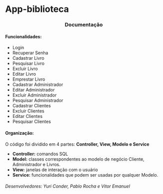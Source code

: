# App-biblioteca

<h3 align="center">Documentação</h3>


<h4>Funcionalidades:</h4>
<ul>
<li>Login
<li>Recuperar Senha

<li>Cadastrar Livro
<li>Pesquisar Livro
<li>Excluir Livro
<li>Editar Livro
<li>Emprestar Livro

<li>Cadastrar Administrador
<li>Editar Administrador
<li>Excluir Administrador
<li>Pesquisar Administrador

<li>Cadastrar Clientes
<li>Excluir Clientes
<li>Editar Clientes
<li>Pesquisar Clientes
</ul>

<h4>Organização:</h4> O código foi dividido em 4 partes:  <b>Controller, View, Modelo e Service</b>


<ul>
<li><b>Controller:</b> comandos SQL</li>
<li><b>Model:</b> classes correspondentes ao modelo de negócio Cliente, Administrador e Livros.</li>
<li><b>View:</b> janelas de interação com o usuário</li>
<li><b>Service:</b> funcionalidades que podem ser usadas por qualquer Modelo.</li>
</ul>


<h6>Desenvolvedores: Yuri Conder, Pablo Rocha e Vitor Emanuel</h6>
